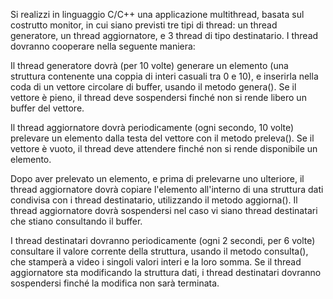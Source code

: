 Si realizzi in linguaggio C/C++ una applicazione multithread, basata sul costrutto monitor, in cui siano previsti tre tipi di thread: un thread generatore, un thread aggiornatore, e 3 thread di tipo destinatario. I thread dovranno cooperare nella seguente maniera:

Il thread generatore dovrà (per 10 volte) generare un elemento (una struttura contenente una coppia di interi casuali tra 0 e 10), e inserirla nella coda di un vettore circolare di buffer, usando il metodo genera(). 
Se il vettore è pieno, il thread deve sospendersi finché non si rende libero un buffer del vettore.

Il thread aggiornatore dovrà periodicamente (ogni secondo, 10 volte) prelevare un elemento dalla testa del vettore con il metodo preleva().
Se il vettore è vuoto, il thread deve attendere finché non si rende disponibile un elemento.

Dopo aver prelevato un elemento, e prima di prelevarne uno ulteriore, il thread aggiornatore dovrà copiare l'elemento all'interno di una struttura dati condivisa con i thread destinatario, utilizzando il metodo aggiorna().
Il thread aggiornatore dovrà sospendersi nel caso vi siano thread destinatari che stiano consultando il buffer.

I thread destinatari dovranno periodicamente (ogni 2 secondi, per 6 volte) consultare il valore corrente della struttura, usando il metodo consulta(), che stamperà a video i singoli valori interi e la loro somma. 
Se il thread aggiornatore sta modificando la struttura dati, i thread destinatari dovranno sospendersi finché la modifica non sarà terminata.
